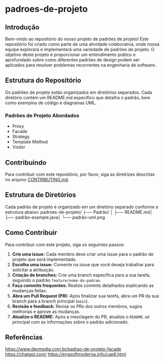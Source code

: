 # padroes-de-projeto

## Introdução

Bem-vindo ao repositório do nosso projeto de padrões de projeto! Este repositório foi criado como parte de uma atividade colaborativa, onde nossa equipe explorará e implementará uma variedade de padrões de projeto. O objetivo deste projeto é proporcionar um entendimento prático e aprofundado sobre como diferentes padrões de design podem ser aplicados para resolver problemas recorrentes na engenharia de software.

## Estrutura do Repositório

Os padrões de projeto estão organizados em diretórios separados. Cada diretório contém um README.md específico que detalha o padrão, bem como exemplos de código e diagramas UML.

### Padrões de Projeto Abordados

- Proxy
- Facade
- Strategy
- Template Method
- Visitor

## Contribuindo

Para contribuir com este repositório, por favor, siga as diretrizes descritas no arquivo [CONTRIBUTING.md](CONTRIBUTING.md).

## Estrutura de Diretórios

Cada padrão de projeto é organizado em um diretório separado conforme a estrutura abaixo:
padroes-de-projeto/ ├── Padrão/ │ ├── README.md│ ├── padrão-example.java│ └── padrão-uml.png


## Como Contribuir

Para contribuir com este projeto, siga os seguintes passos:

1. **Crie uma issue:** Cada membro deve criar uma issue para o padrão de projeto que será implementado.
2. **Escolha uma issue:** Comente na issue que você deseja trabalhar para solicitar a atribuição.
3. **Criação de branches:** Crie uma branch específica para a sua tarefa, seguindo o padrão `feature/nome-do-padrao`.
4. **Faça commits frequentes:** Realize commits detalhados explicando as mudanças feitas.
5. **Abra um Pull Request (PR):** Após finalizar sua tarefa, abra um PR da sua branch para a branch principal (`main`).
6. **Revisão e feedback:** Revise os PRs dos outros membros, sugira melhorias e aprove as mudanças.
7. **Atualize o README:** Após a mesclagem do PR, atualize o `README.md` principal com as informações sobre o padrão adicionado.


## Referências

https://www.devmedia.com.br/padrao-de-projeto-facade
https://chatgpt.com/
https://engsoftmoderna.info/cap6.html
